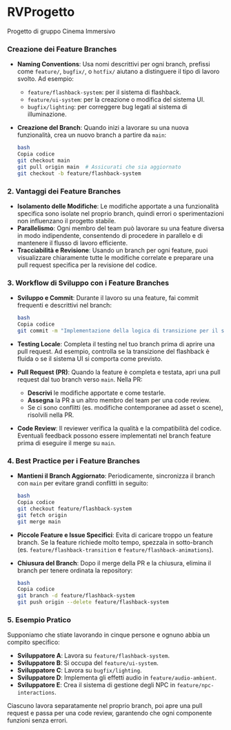 # RVProgetto
Progetto di gruppo Cinema Immersivo
### **Creazione dei Feature Branches**

- **Naming Conventions**: Usa nomi descrittivi per ogni branch, prefissi come `feature/`, `bugfix/`, o `hotfix/` aiutano a distinguere il tipo di lavoro svolto. Ad esempio:
    - `feature/flashback-system`: per il sistema di flashback.
    - `feature/ui-system`: per la creazione o modifica del sistema UI.
    - `bugfix/lighting`: per correggere bug legati al sistema di illuminazione.
- **Creazione del Branch**:
Quando inizi a lavorare su una nuova funzionalità, crea un nuovo branch a partire da `main`:
    
    ```bash
    bash
    Copia codice
    git checkout main
    git pull origin main  # Assicurati che sia aggiornato
    git checkout -b feature/flashback-system
    
    ```
    

### 2. **Vantaggi dei Feature Branches**

- **Isolamento delle Modifiche**: Le modifiche apportate a una funzionalità specifica sono isolate nel proprio branch, quindi errori o sperimentazioni non influenzano il progetto stabile.
- **Parallelismo**: Ogni membro del team può lavorare su una feature diversa in modo indipendente, consentendo di procedere in parallelo e di mantenere il flusso di lavoro efficiente.
- **Tracciabilità e Revisione**: Usando un branch per ogni feature, puoi visualizzare chiaramente tutte le modifiche correlate e preparare una pull request specifica per la revisione del codice.

### 3. **Workflow di Sviluppo con i Feature Branches**

- **Sviluppo e Commit**: Durante il lavoro su una feature, fai commit frequenti e descrittivi nel branch:
    
    ```bash
    bash
    Copia codice
    git commit -m "Implementazione della logica di transizione per il sistema di flashback"
    
    ```
    
- **Testing Locale**: Completa il testing nel tuo branch prima di aprire una pull request. Ad esempio, controlla se la transizione del flashback è fluida o se il sistema UI si comporta come previsto.
- **Pull Request (PR)**: Quando la feature è completa e testata, apri una pull request dal tuo branch verso `main`. Nella PR:
    - **Descrivi** le modifiche apportate e come testarle.
    - **Assegna** la PR a un altro membro del team per una code review.
    - Se ci sono conflitti (es. modifiche contemporanee ad asset o scene), risolvili nella PR.
- **Code Review**: Il reviewer verifica la qualità e la compatibilità del codice. Eventuali feedback possono essere implementati nel branch feature prima di eseguire il merge su `main`.

### 4. **Best Practice per i Feature Branches**

- **Mantieni il Branch Aggiornato**: Periodicamente, sincronizza il branch con `main` per evitare grandi conflitti in seguito:
    
    ```bash
    bash
    Copia codice
    git checkout feature/flashback-system
    git fetch origin
    git merge main
    
    ```
    
- **Piccole Feature e Issue Specifici**: Evita di caricare troppo un feature branch. Se la feature richiede molto tempo, spezzala in sotto-branch (es. `feature/flashback-transition` e `feature/flashback-animations`).
- **Chiusura del Branch**: Dopo il merge della PR e la chiusura, elimina il branch per tenere ordinata la repository:
    
    ```bash
    bash
    Copia codice
    git branch -d feature/flashback-system
    git push origin --delete feature/flashback-system
    
    ```
    

### 5. **Esempio Pratico**

Supponiamo che stiate lavorando in cinque persone e ognuno abbia un compito specifico:

- **Sviluppatore A**: Lavora su `feature/flashback-system`.
- **Sviluppatore B**: Si occupa del `feature/ui-system`.
- **Sviluppatore C**: Lavora su `bugfix/lighting`.
- **Sviluppatore D**: Implementa gli effetti audio in `feature/audio-ambient`.
- **Sviluppatore E**: Crea il sistema di gestione degli NPC in `feature/npc-interactions`.

Ciascuno lavora separatamente nel proprio branch, poi apre una pull request e passa per una code review, garantendo che ogni componente funzioni senza errori.
